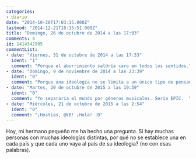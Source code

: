 ```yaml
---
categories:
- diario
date: "2014-10-26T17:03:15.000Z"
lastmod: "2014-12-21T18:15:51.000Z"
title: "Domingo, 26 de octubre de 2014 a las 17:03"
comments: 4
id: 1414342995
commentList:
- date: "Viernes, 31 de octubre de 2014 a las 17:33"
  ident: "1"
  comment: "Porque el aburrimiento saldría caro en todos los sentidos."
- date: "Domingo, 9 de noviembre de 2014 a las 23:39"
  ident: "0"
  comment: "Porque una ideología no se limita a un único tipo de pensamientos e ideas.  \nEl ejemplo más claro: la \"izquierda\" política española."
- date: "Martes, 20 de octubre de 2015 a las 19:39"
  ident: "0"
  comment: "Yo separaría el mundo por géneros musicales. Sería EPIC.  \nAquí kB :D"
- date: "Miércoles, 21 de octubre de 2015 a las 2:54"
  ident: "0"
  comment: "¡Hostias, @kB! ¡Hola! :D"
---
```


Hoy, mi hermano pequeño me ha hecho una pregunta. Si hay muchas personas con muchas ideologías distintas, por qué no se establece una en cada país y que cada uno vaya al país de su ideologia? (no con esas palabras).